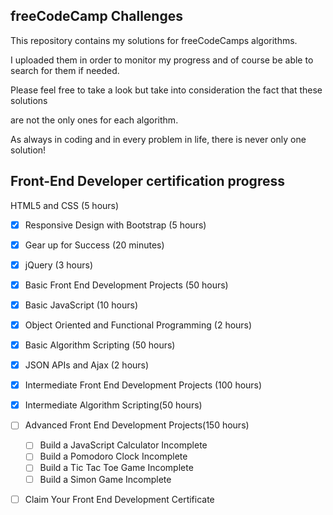 
freeCodeCamp Challenges
-----------------------

This repository contains my solutions for freeCodeCamps algorithms.

I uploaded them in order to monitor my progress and of course be able to search for them if needed.


Please feel free to take a look but take into consideration the fact that these solutions

are not the only ones for each algorithm.


As always in coding and in every problem in life, there is never only one solution!


## Front-End Developer certification progress ##


HTML5 and CSS (5 hours)
- [x] Responsive Design with Bootstrap (5 hours)
- [x] Gear up for Success (20 minutes)
- [x] jQuery (3 hours)
- [x] Basic Front End Development Projects (50 hours)
- [x] Basic JavaScript (10 hours)
- [x] Object Oriented and Functional Programming (2 hours)
- [x] Basic Algorithm Scripting (50 hours)
- [x] JSON APIs and Ajax (2 hours)
- [x] Intermediate Front End Development Projects (100 hours)  
- [x] Intermediate Algorithm Scripting(50 hours)
- [ ] Advanced Front End Development Projects(150 hours)
    - [ ] Build a JavaScript Calculator Incomplete  
    - [ ] Build a Pomodoro Clock Incomplete     
    - [ ] Build a Tic Tac Toe Game Incomplete    
    - [ ] Build a Simon Game Incomplete   

- [ ] Claim Your Front End Development Certificate




